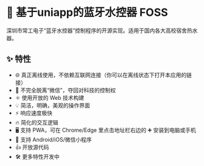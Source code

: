# 🛀 基于uniapp的蓝牙水控器 FOSS

深圳市常工电子“蓝牙水控器”控制程序的开源实现。适用于国内各大高校宿舍热水器。

## ✨ 特性
- 🌐 真正离线使用，不依赖互联网连接（你可以在离线状态下打开本应用的链接）
- 🖕  不完全脱离“微信”，夺回对科技的控制权
- ⚛️ 使用开放的 Web 技术构建
- 💡 简洁，明确，美观的操作界面
- ⚡ 响应速度极快
- 🔥 简化的交互逻辑
- 🖥️ 支持 PWA，可在 Chrome/Edge 里点击地址栏右边的 ➕ 安装到电脑或手机
- 📱 支持 Android/iOS/微信小程序
- 👍 开放源代码
- 🛠 更多特性开发中
